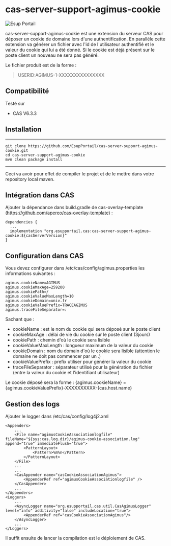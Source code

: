 # cas-server-support-agimus-cookie
![Esup Portail](https://www.esup-portail.org/sites/esup-portail.org/files/logo-esup%2Baccroche_2.png "Esup Portail")

cas-server-support-agimus-cookie est une extension du serveur CAS pour déposer un cookie de domaine lors d'une authentification. En parallèle cette extension va générer un fichier avec l'id de l'utilisateur authentifié et le valeur du cookie qui lui a été donné.
Si le cookie est déjà présent sur le poste client un nouveau ne sera pas généré.

Le fichier produit est de la forme : 

> USERID:AGIMUS-1-XXXXXXXXXXXXXXX

## Compatibilité

Testé sur 

 - CAS V6.3.3


## Installation

-------------------------

    git clone https://github.com/EsupPortail/cas-server-support-agimus-cookie.git
    cd cas-server-support-agimus-cookie
    mvn clean package install

-------------------------

Ceci va avoir pour effet de compiler le projet et de le mettre dans votre repository local maven.

## Intégration dans CAS

Ajouter la dépendance dans build.gradle de cas-overlay-template (https://github.com/apereo/cas-overlay-template) : 

    dependencies {
      ...
      implementation "org.esupportail.cas:cas-server-support-agimus-cookie:${casServerVersion}"
    }

## Configuration dans CAS

Vous devez configurer dans /etc/cas/config/agimus.properties les informations suivantes :

	agimus.cookieName=AGIMUS
	agimus.cookieMaxAge=259200
	agimus.cookiePath=/
	agimus.cookieValueMaxLength=10
	agimus.cookieDomain=univ.fr
	agimus.cookieValuePrefix=TRACEAGIMUS
	agimus.traceFileSeparator=:
	
Sachant que :
 
 - cookieName : est le nom du cookie qui sera déposé sur le poste client
 - cookieMaxAge : délai de vie du cookie sur le poste client (3jours)
 - cookiePath : chemin d'où le cookie sera lisible
 - cookieValueMaxLength : longueur maximum de la valeur du cookie
 - cookieDomain : nom du domain d'où le cookie sera lisible (attention le domaine ne doit pas commencer par un .)
 - cookieValuePrefix : prefix utiliser pour générer la valeur du cookie
 - traceFileSeparator : séparateur utilisé pour la génération du fichier (entre la valeur du cookie et l'identifiant utilisateur)
 
Le cookie déposé sera la forme : 
	{agimus.cookieName} = {agimus.cookieValuePrefix}-XXXXXXXXXX-{cas.host.name} 

## Gestion des logs

Ajouter le logger dans /etc/cas/config/log4j2.xml

    <Appenders>
		...
		<File name="agimusCookieAssociationlogfile" fileName="${sys:cas.log.dir}/agimus-cookie-association.log" append="true" immediateFlush="true">
			<PatternLayout>
				<Pattern>%m%n</Pattern>
			</PatternLayout>
		</File>
    	...
    	...
    	<CasAppender name="casCookieAssociationAgimus">
			<AppenderRef ref="agimusCookieAssociationlogfile" />
		</CasAppender>
    	...
    </Appenders>
    <Loggers>
		...
		<AsyncLogger name="org.esupportail.cas.util.CasAgimusLogger" level="info" additivity="false" includeLocation="true">
			<AppenderRef ref="casCookieAssociationAgimus"/>
		</AsyncLogger>
		...
    </Loggers>
    
Il suffit ensuite de lancer la compilation est le déploiement de CAS.
